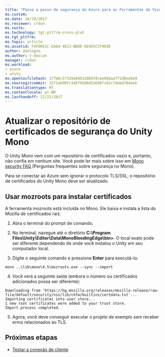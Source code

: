 ```yaml
---
title: "Passo a passo de segurança do Azure para as Ferramentas do Visual Studio para Unity | Microsoft Docs"
ms.custom: 
ms.date: 10/19/2017
ms.reviewer: crdun
ms.suite: 
ms.technology: tgt-pltfrm-cross-plat
ms.tgt_pltfrm: 
ms.topic: article
ms.assetid: F4FD6E1C-EA64-4613-BDDE-6E4E5CCF983E
author: dantogno
ms.author: v-davian
manager: crdun
ms.workload:
- azure
- unity
ms.openlocfilehash: 1ffb0c57329a8453208978cee69daa771d8ee0e9
ms.sourcegitcommit: 32f1a690fc445f9586d53698fc82c7debd784eeb
ms.translationtype: HT
ms.contentlocale: pt-BR
ms.lasthandoff: 12/22/2017
---
```

# <a name="update-unity-mono-security-certificate-store"></a>Atualizar o repositório de certificados de segurança do Unity Mono

O Unity Mono vem com um repositório de certificados vazio e, portanto, não confia em nenhum site. Você pode ler mais sobre isso em [Mono security FAQ](http://www.mono-project.com/docs/faq/security/) (Perguntas frequentes sobre segurança no Mono).

Para se conectar ao Azure sem ignorar o protocolo TLS/SSL, o repositório de certificados do Unity Mono deve ser atualizado.

## <a name="using-mozroots-to-install-certificates"></a>Usar mozroots para instalar certificados

A ferramenta mozroots está incluída no Mono. Ele baixa e instala a lista do Mozilla de certificados raiz.

1. Abra o terminal do prompt de comando.

2. No terminal, navegue até o diretório **C:\Program Files\Unity\Editor\Data\MonoBleedingEdge\bin>**. O local exato pode ser diferente dependendo de onde você instalou o Unity em seu computador local.

3. Digite o seguinte comando e pressione **Enter** para executá-lo:

  `mono ..\lib\mono\4.5\mozroots.exe --sync --import`

4. Você verá a seguinte saída (embora o número ou certificados adicionados possa ser diferente):

  ```
  Downloading from 'https://hg.mozilla.org/releases/mozilla-release/raw-file/default/security/nss/lib/ckfw/builtins/certdata.txt'...
  Importing certificates into user store...
  1 new root certificates were added to your trust store.
  Import process completed.
  ```

5. Agora, você deve conseguir executar o projeto de exemplo sem receber erros relacionados ao TLS.

## <a name="next-step"></a>Próximas etapas

* [Testar a conexão de cliente](visual-studio-tools-for-unity-azure-connection.md)
